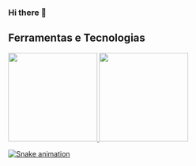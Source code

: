 ### Hi there 👋

<!--
**alanexplorer/alanexplorer** is a ✨ _special_ ✨ repository because its `README.md` (this file) appears on your GitHub profile.

Here are some ideas to get you started:

- 🔭 I’m currently working on ...
- 🌱 I’m currently learning ...
- 👯 I’m looking to collaborate on ...
- 🤔 I’m looking for help with ...
- 💬 Ask me about ...
- 📫 How to reach me: ...
- 😄 Pronouns: ...
- ⚡ Fun fact: ...
-->
## Ferramentas e Tecnologias
<i class="devicon-cplusplus-line"></i>
<i class="devicon-python-plain"></i>
<i class="devicon-dart-plain"></i>
<i class="devicon-react-original"></i>
          
          
<div>
<a href="https://github.com/alanexplorer">
<img loading="lazy" height="180em" src="https://github-readme-stats.vercel.app/api/top-langs/?username=alanexplorer&layout=compact&langs_count=7&theme=dracula"/>
<img loading="lazy" height="180em" src="https://github-readme-stats.vercel.app/api?username=alanexplorer&show_icons=true&theme=dracula&include_all_commits=true&count_private=true"/>
</div>

![Snake animation](https://github.com/alanexplorer/alanexplorer/blob/output/github-contribution-grid-snake.svg)
